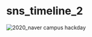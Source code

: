 # sns_timeline_2

![2020_naver campus hackday](https://user-images.githubusercontent.com/55074799/82677344-d0252c00-9c82-11ea-8f7e-e2d0e95f93bb.jpeg)
